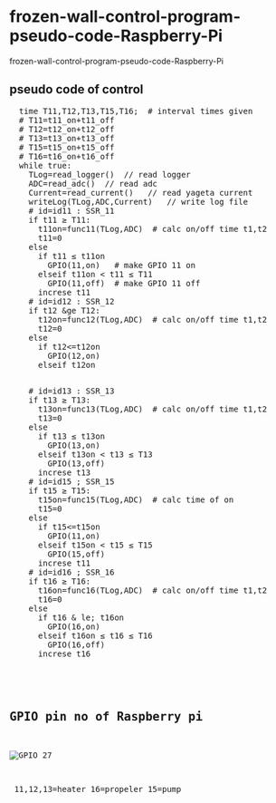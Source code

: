 # frozen-wall-control-program-pseudo-code-Raspberry-Pi

frozen-wall-control-program-pseudo-code-Raspberry-Pi

## pseudo code of control

<pre>
  time T11,T12,T13,T15,T16;  # interval times given
  # T11=t11_on+t11_off
  # T12=t12_on+t12_off
  # T13=t13_on+t13_off
  # T15=t15_on+t15_off
  # T16=t16_on+t16_off
  while true:
    TLog=read_logger()  // read logger
    ADC=read_adc()  // read adc
    Current=read_current()   // read yageta current
    writeLog(TLog,ADC,Current)   // write log file
    # id=id11 : SSR_11
    if t11 &ge; T11:
      t11on=func11(TLog,ADC)  # calc on/off time t1,t2
      t11=0
    else
      if t11 &le; t11on
        GPIO(11,on)   # make GPIO 11 on
      elseif t11on &lt; t11 &le; T11
        GPIO(11,off)  # make GPIO 11 off
      increse t11
    # id=id12 : SSR_12
    if t12 &ge T12:
      t12on=func12(TLog,ADC)  # calc on/off time t1,t2
      t12=0
    else
      if t12<=t12on
        GPIO(12,on)
      elseif t12on<t12<=T12
        GPIO(12,off)
      increse t12
</pre>

<pre>
    # id=id13 : SSR_13
    if t13 &ge; T13:
      t13on=func13(TLog,ADC)  # calc on/off time t1,t2
      t13=0
    else
      if t13 &le; t13on
        GPIO(13,on)
      elseif t13on &lt; t13 &le; T13
        GPIO(13,off)
      increse t13
    # id=id15 ; SSR_15
    if t15 &ge; T15:
      t15on=func15(TLog,ADC)  # calc time of on
      t15=0
    else
      if t15<=t15on
        GPIO(11,on)
      elseif t15on &lt; t15 &le; T15
        GPIO(15,off)
      increse t11
    # id=id16 ; SSR_16
    if t16 &ge; T16:
      t16on=func16(TLog,ADC)  # calc on/off time t1,t2
      t16=0
    else
      if t16 & le; t16on
        GPIO(16,on)
      elseif t16on &le; t16 &le; T16
        GPIO(16,off)
      increse t16

</pre>

## GPIO pin no of Raspberry pi

![GPIO 27](https://github.com/chibaf/rozen-wall-control-program-pseudo-code-Raspberry-Pi/assets/1296728/80a3d6c9-122e-4ed4-9d26-1e6abda28791)

￼11,12,13=heater   16=propeler    15=pump
